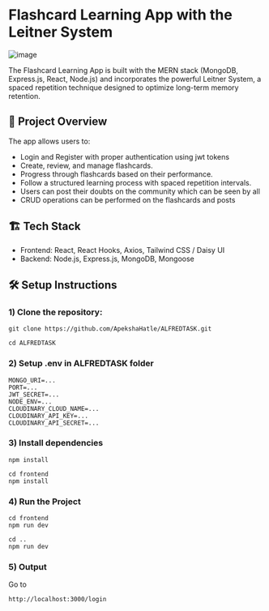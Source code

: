 # Flashcard Learning App with the Leitner System
![image](https://github.com/user-attachments/assets/8615793b-8c9c-40dc-bf32-fcbbecf690fc)

The Flashcard Learning App is built with the MERN stack (MongoDB, Express.js, React, Node.js) and incorporates the powerful Leitner System, a spaced repetition technique designed to optimize long-term memory retention.

## 🚀 Project Overview

The app allows users to:
* Login and Register with proper authentication using jwt tokens
* Create, review, and manage flashcards.
* Progress through flashcards based on their performance.
* Follow a structured learning process with spaced repetition intervals.
* Users can post their doubts on the community which can be seen by all
* CRUD operations can be performed on the flashcards and posts

## 🏗️ Tech Stack

* Frontend: React, React Hooks, Axios, Tailwind CSS / Daisy UI
* Backend: Node.js, Express.js, MongoDB, Mongoose

## 🛠️ Setup Instructions

### 1) Clone the repository:
 ```
git clone https://github.com/ApekshaHatle/ALFREDTASK.git
```
```
cd ALFREDTASK
```
### 2) Setup .env in ALFREDTASK folder
```
MONGO_URI=...
PORT=...
JWT_SECRET=...
NODE_ENV=...
CLOUDINARY_CLOUD_NAME=...
CLOUDINARY_API_KEY=...
CLOUDINARY_API_SECRET=...
```
### 3) Install dependencies
```
npm install
```
```
cd frontend
npm install
```
### 4) Run the Project
```
cd frontend
npm run dev
```
```
cd ..
npm run dev
```

### 5) Output
Go to 
```
http://localhost:3000/login
```
